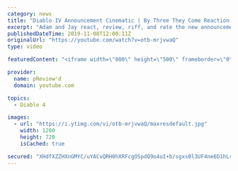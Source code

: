 ```yaml
---
category: news
title: "Diablo IV Announcement Cinematic | By Three They Come Reaction / Review / Rating"
excerpt: "Adam and Jay react, review, riff, and rate the new announcement cinematic everyone wanted to see last year at Blizzcon, Diablo IV 'By Three They Come'."
publishedDateTime: 2019-11-08T12:00:11Z
originalUrl: "https://youtube.com/watch?v=otb-mrjvwaQ"
type: video

featuredContent: "<iframe width=\"800\" height=\"500\" frameborder=\"0\" src=\"https://www.youtube.com/embed/otb-mrjvwaQ\" allow=\"accelerometer; autoplay; encrypted-media; gyroscope; picture-in-picture\" allowfullscreen></iframe>"

provider:
  name: pReview'd
  domain: youtube.com

topics:
  - Diablo 4

images:
  - url: "https://i.ytimg.com/vi/otb-mrjvwaQ/maxresdefault.jpg"
    width: 1280
    height: 720
    isCached: true

secured: "XHdfXZZHXnGMYC/uYACvQRH0hXRFcgOSpdQ9o4uI+b/sgxs0l3UF4ne6D1hLsQ2wO9VZ9nRDLthh9T92q+1kKwI0PkvDpuNGSVzbrOMpDFMXxdYIgZtdvLWviIeW8sjJEWzv9MmPq0Ou0Vu+UGEPwR1z06bBDcmtilPQ95R0+dKUYGpx0W7aYACQNiX44F6CYQLgOs6BvUMFUbfgqx54TlPDcXAWAnf/H/2gp1z1uTKyi/95d2BBwom0LM5CdTWOmVdh26qYGqBcyKAXcuGSp94TV8bd7Z6kz/uiSJ2IoobtS8okiLFzaU768Y/PFyTvipJKRgQulTd5j9iR18XRB3v/if8qyiLl/1if/QDK+lErDhwoASQ41Fqwva+0BjM7+NxxVBpVZ23g8OtXPSXma+Zio75cjfxHnXVJ0tNteKh9LFb1u+UkwOM2HKF/DxVM;a2nKUH1CPZE+z8o7GXIzuw=="
---
```


